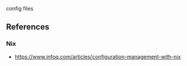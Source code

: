 config files

## References

### Nix

- https://www.infoq.com/articles/configuration-management-with-nix

